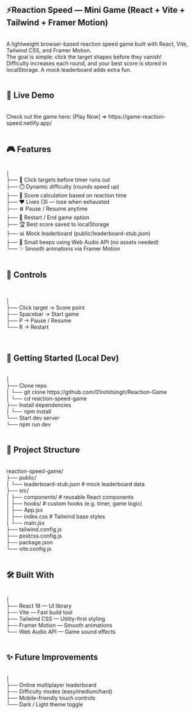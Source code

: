## ⚡Reaction Speed — Mini Game (React + Vite + Tailwind + Framer Motion)
<br>   
A lightweight browser-based reaction speed game built with React, Vite, Tailwind CSS, and Framer Motion. <br>
The goal is simple: click the target shapes before they vanish!  <br>
Difficulty increases each round, and your best score is stored in localStorage. A mock leaderboard adds extra fun. <br>
<br>

 ## 🚀 Live Demo              
<br>
Check out the game here: [Play Now] => https://game-reaction-speed.netlify.app/         <br>                   
<br>

## 🎮 Features
<br>
│  <br>
├── 🎯 Click targets before timer runs out <br>
├── ⏱️ Dynamic difficulty (rounds speed up) <br>
├── 🧮 Score calculation based on reaction time  <br>
├── ❤️ Lives (3) — lose when exhausted  <br>
├── ⏸️ Pause / Resume anytime  <br>
├── 🔄 Restart / End game option  <br>
├── 🏆 Best score saved to localStorage     <br>
├── 📊 Mock leaderboard (public/leaderboard-stub.json)         <br>
├── 🎵 Small beeps using Web Audio API (no assets needed)      <br>
└── ✨ Smooth animations via Framer Motion    <br>
<br>

## 🎹 Controls
<br>

│   <br>
├── Click target → Score point <br> 
├── Spacebar → Start game <br>
├── P → Pause / Resume <br>
└── R → Restart <br>

<br>   

## 🚀 Getting Started (Local Dev)
<br>
│   <br>
├── Clone repo  <br>
│   └── git clone https://github.com/01rohitsingh/Reaction-Game  <br>
│   └── cd reaction-speed-game   <br>
├── Install dependencies   <br>
│   └── npm install   <br>
└── Start dev server   <br>
    └── npm run dev     <br>

<br>

## 📂 Project Structure   
<br>
reaction-speed-game/  <br>
├── public/  <br>
│   └── leaderboard-stub.json   # mock leaderboard data   <br>
├── src/      <br>
│   ├── components/             # reusable React components    <br>
│   ├── hooks/                  # custom hooks (e.g. timer, game logic)    <br>
│   ├── App.jsx      <br>
│   ├── index.css               # Tailwind base styles  <br>
│   └── main.jsx    <br>
├── tailwind.config.js   <br>
├── postcss.config.js    <br>
├── package.json         <br>
└── vite.config.js        <br>
   <br>

## 🛠️ Built With   
<br>
│   <br>
├── React 18 — UI library     <br>
├── Vite — Fast build tool    <br>
├── Tailwind CSS — Utility-first styling    <br>
├── Framer Motion — Smooth animations       <br>
└── Web Audio API — Game sound effects      <br>
<br>

## ✨ Future Improvements  
<br>
│                                          <br>
├── Online multiplayer leaderboard         <br>
├── Difficulty modes (easy/medium/hard)    <br>
├── Mobile-friendly touch controls         <br>
└── Dark / Light theme toggle              <br>
 
 
 
